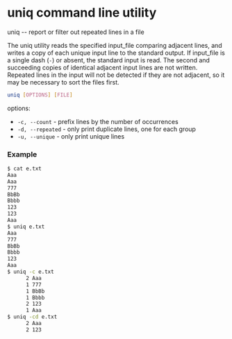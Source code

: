 # uniq command line utility

uniq -- report or filter out repeated lines in a file

The uniq utility reads the specified input_file comparing adjacent lines, and writes a copy of each unique input line to the standard output.
If input_file is a single dash (`-`) or absent, the standard input is read.
The second and succeeding copies of identical adjacent input lines are not written.  Repeated lines in the input will not be detected if
they are not adjacent, so it may be necessary to sort the files first.

```bash
uniq [OPTIONS] [FILE]
```

options:
* `-c, --count` - prefix lines by the number of occurrences
* `-d, --repeated` - only print duplicate lines, one for each group
* `-u, --unique` - only print unique lines

### Example
```bash
$ cat e.txt
Aaa
Aaa
777
BbBb
Bbbb
123
123
Aaa
$ uniq e.txt
Aaa
777
BbBb
Bbbb
123
Aaa
$ uniq -c e.txt
      2 Aaa
      1 777
      1 BbBb
      1 Bbbb
      2 123
      1 Aaa
$ uniq -cd e.txt
      2 Aaa
      2 123
```

